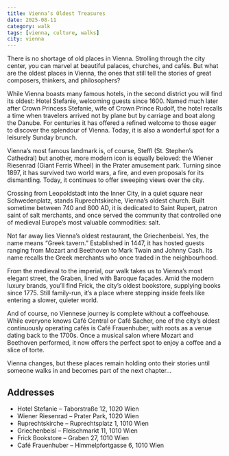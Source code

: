 ```yaml
---
title: Vienna’s Oldest Treasures
date: 2025-08-11
category: walk
tags: [vienna, culture, walks]
city: vienna
---
```

There is no shortage of old places in Vienna. Strolling through the city center, you can marvel at beautiful palaces, churches, and cafés. But what are the oldest places in Vienna, the ones that still tell the stories of great composers, thinkers, and philosophers?

While Vienna boasts many famous hotels, in the second district you will find its oldest: Hotel Stefanie, welcoming guests since 1600. Named much later after Crown Princess Stefanie, wife of Crown Prince Rudolf, the hotel recalls a time when travelers arrived not by plane but by carriage and boat along the Danube. For centuries it has offered a refined welcome to those eager to discover the splendour of Vienna. Today, it is also a wonderful spot for a leisurely Sunday brunch.

Vienna’s most famous landmark is, of course, Steffl (St. Stephen’s Cathedral) but another, more modern icon is equally beloved: the Wiener Riesenrad (Giant Ferris Wheel) in the Prater amusement park. Turning since 1897, it has survived two world wars, a fire, and even proposals for its dismantling. Today, it continues to offer sweeping views over the city.

Crossing from Leopoldstadt into the Inner City, in a quiet square near Schwedenplatz, stands Ruprechtskirche, Vienna’s oldest church. Built sometime between 740 and 800 AD, it is dedicated to Saint Rupert, patron saint of salt merchants, and once served the community that controlled one of medieval Europe’s most valuable commodities: salt.

Not far away lies Vienna’s oldest restaurant, the Griechenbeisl. Yes, the name means “Greek tavern.” Established in 1447, it has hosted guests ranging from Mozart and Beethoven to Mark Twain and Johnny Cash. Its name recalls the Greek merchants who once traded in the neighbourhood.

From the medieval to the imperial, our walk takes us to Vienna’s most elegant street, the Graben, lined with Baroque façades. Amid the modern luxury brands, you’ll find Frick, the city’s oldest bookstore, supplying books since 1775. Still family-run, it’s a place where stepping inside feels like entering a slower, quieter world.

And of course, no Viennese journey is complete without a coffeehouse. While everyone knows Café Central or Café Sacher, one of the city’s oldest continuously operating cafés is Café Frauenhuber, with roots as a venue dating back to the 1700s. Once a musical salon where Mozart and Beethoven performed, it now offers the perfect spot to enjoy a coffee and a slice of torte.

Vienna changes, but these places remain holding onto their stories until someone walks in and becomes part of the next chapter...

## Addresses

 - Hotel Stefanie – Taborstraße 12, 1020 Wien
 - Wiener Riesenrad – Prater Park, 1020 Wien
 - Ruprechtskirche – Ruprechtsplatz 1, 1010 Wien
 - Griechenbeisl – Fleischmarkt 11, 1010 Wien
 - Frick Bookstore – Graben 27, 1010 Wien
 - Café Frauenhuber – Himmelpfortgasse 6, 1010 Wien